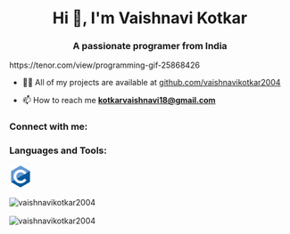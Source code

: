 <h1 align="center">Hi 👋, I'm Vaishnavi Kotkar</h1>
<h3 align="center">A passionate programer from India</h3>
https://tenor.com/view/programming-gif-25868426

- 👨‍💻 All of my projects are available at [github.com/vaishnavikotkar2004](github.com/vaishnavikotkar2004)

- 📫 How to reach me **kotkarvaishnavi18@gmail.com**

<h3 align="left">Connect with me:</h3>
<p align="left">
</p>

<h3 align="left">Languages and Tools:</h3>
<p align="left"> <a href="https://www.cprogramming.com/" target="_blank" rel="noreferrer"> <img src="https://raw.githubusercontent.com/devicons/devicon/master/icons/c/c-original.svg" alt="c" width="40" height="40"/> </a> </p>

<p><img align="center" src="https://github-readme-stats.vercel.app/api/top-langs?username=vaishnavikotkar2004&show_icons=true&locale=en&layout=compact" alt="vaishnavikotkar2004" /></p>

<p><img align="center" src="https://github-readme-streak-stats.herokuapp.com/?user=vaishnavikotkar2004&" alt="vaishnavikotkar2004" /></p>

